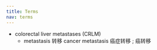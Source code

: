 ```yaml
---
title: Terms
nav: terms
---
```


* colorectal liver metastases (CRLM)
  * metastasis 转移 cancer metastasis 癌症转移 ; 癌转移

